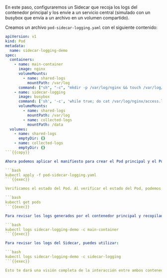 En este paso, configuraremos un Sidecar que recoja los logs del contenedor principal y los envíe a un servicio central (simulado con un busybox que envía a un archivo en un volumen compartido).

Creamos un archivo `pod-sidecar-logging.yaml` con el siguiente contenido:

```yaml
apiVersion: v1
kind: Pod
metadata:
  name: sidecar-logging-demo
spec:
  containers:
    - name: main-container
      image: nginx
      volumeMounts:
        - name: shared-logs
          mountPath: /var/log
      command: ["sh", "-c", "mkdir -p /var/log/nginx && touch /var/log/nginx/access.log /var/log/nginx/error.log && nginx -g 'daemon off;'"]
    - name: sidecar-logging
      image: busybox
      command: ['sh', '-c', 'while true; do cat /var/log/nginx/access.log > /data/logs_access.txt; cat /var/log/nginx/error.log > /data/logs_error.txt; sleep 5; done']
      volumeMounts:
        - name: shared-logs
          mountPath: /var/log
        - name: collected-logs
          mountPath: /data
  volumes:
    - name: shared-logs
      emptyDir: {}
    - name: collected-logs
      emptyDir: {}
```{{copy}}

Ahora podemos aplicar el manifiesto para crear el Pod principal y el Pod Sidecar:

```bash
kubectl apply -f pod-sidecar-logging.yaml
```{{exec}}

Verificamos el estado del Pod. Al verificar el estado del Pod, podemos observar que tanto el sidecar como el contenedor principal se están ejecutando simultáneamente.

```bash
kubectl get pods
```{{exec}}

Para revisar los logs generados por el contenedor principal y recopilados por el Sidecar, ejecuta el siguiente comando:

```bash
kubectl logs sidecar-logging-demo -c main-container
```{{exec}}

Para revisar los logs del Sidecar, puedes utilizar:

```bash
kubectl logs sidecar-logging-demo -c sidecar-logging
```{{exec}}

Esto te dará una visión completa de la interacción entre ambos contenedores.
